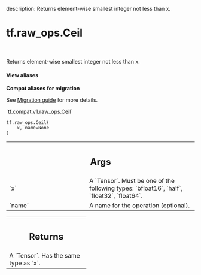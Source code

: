 description: Returns element-wise smallest integer not less than x.

<div itemscope itemtype="http://developers.google.com/ReferenceObject">
<meta itemprop="name" content="tf.raw_ops.Ceil" />
<meta itemprop="path" content="Stable" />
</div>

# tf.raw_ops.Ceil

<!-- Insert buttons and diff -->

<table class="tfo-notebook-buttons tfo-api nocontent" align="left">

</table>



Returns element-wise smallest integer not less than x.

<section class="expandable">
  <h4 class="showalways">View aliases</h4>
  <p>
<b>Compat aliases for migration</b>
<p>See
<a href="https://www.tensorflow.org/guide/migrate">Migration guide</a> for
more details.</p>
<p>`tf.compat.v1.raw_ops.Ceil`</p>
</p>
</section>

<pre class="devsite-click-to-copy prettyprint lang-py tfo-signature-link">
<code>tf.raw_ops.Ceil(
    x, name=None
)
</code></pre>



<!-- Placeholder for "Used in" -->


<!-- Tabular view -->
 <table class="responsive fixed orange">
<colgroup><col width="214px"><col></colgroup>
<tr><th colspan="2"><h2 class="add-link">Args</h2></th></tr>

<tr>
<td>
`x`
</td>
<td>
A `Tensor`. Must be one of the following types: `bfloat16`, `half`, `float32`, `float64`.
</td>
</tr><tr>
<td>
`name`
</td>
<td>
A name for the operation (optional).
</td>
</tr>
</table>



<!-- Tabular view -->
 <table class="responsive fixed orange">
<colgroup><col width="214px"><col></colgroup>
<tr><th colspan="2"><h2 class="add-link">Returns</h2></th></tr>
<tr class="alt">
<td colspan="2">
A `Tensor`. Has the same type as `x`.
</td>
</tr>

</table>

